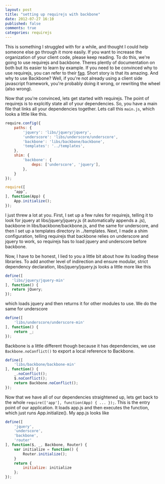 ```yaml
---
layout: post
title: "setting up requirejs with backbone"
date: 2012-07-27 16:10
published: false
comments: true
categories: requirejs
---
```


This is something I struggled with for a while, and thought I could help someone else go through it more easily. If you want to increase the organization of your client code, please keep reading. To do this, we're going to use requirejs and backbone. Theres plently of documentation on both but its easier to learn by example. If you need to be convinced why to use requirejs, you can refer to their <a href='http://requirejs.org/docs/why.html#1'>faq</a>. Short story is that its amazing. And why to use Backbone? Well, if you're not already using a client side javascript framework, you're probably doing it wrong, or rewriting the wheel (also wrong).

Now that you're convinced, lets get started with requirejs. The point of requirejs is to explcitly state all of your dependencies. So, you have a main file that links all your dependencies together. Lets call this `main.js`, which looks a little like this.

``` javascript main.js
require.config({
    paths: {
        'jquery': 'libs/jquery/jquery',
        'underscore': 'libs/underscore/underscore',
        'backbone': 'libs/backbone/backbone',
        'templates': '../templates',
    },
    shim: {
        'backbone': {
            deps: ['underscore', 'jquery'],
        },
    }
});

require([
    ‘app’,
], function(App) {
    App.initialize();
});
```

I just threw a lot at you. First, I set up a few rules for requirejs, telling it to look for jquery at libs/jquery/jquery.js (it automatically appends a .js), backbone in libs/backbone/backbone.js, and the same for underscore, and then I set up a templates directory in ../templates. Next, I made a shim configuration, telling requirejs that backbone relies on underscore and jquery to work, so requirejs has to load jquery and underscore before backbone.

Now, I have to be honest, I lied to you a little bit about how its loading these libraries. To add another level of indirection and ensure modular, strict dependency declaration, libs/jquery/jquery.js looks a little more like this

``` javascript libs/jquery/jquery.js
define([
   'libs/jquery/jquery-min'
], function() {
   return jQuery;
});

```
which loads jquery and then returns it for other modules to use. We do the same for underscore

``` javascript libs/underscore/underscore.js
define([
    'libs/underscore/underscore-min'
], function() {
    return _;
});
```

Backbone is a little different though because it has dependencies, we use `Backbone.noConflict()` to export a local reference to Backbone.

``` javascript lib/backbone/backbone.js
define([
    'libs/backbone/backbone-min'
], function() {
    _.noConflict();
    $.noConflict();
    return Backbone.noConflict();
});
```

Now that we have all of our dependencies straightened up, lets get back to the whole `require(['app'], function(App) { ... });`. This is the entry point of our application. It loads app.js and then executes the function, which just runs App.initialize(). My app.js looks like

``` javascript app.js
define([
    'jquery',
    'underscore',
    'backbone',
    'router'
], function($, _, Backbone, Router) {
    var initialize = function() {
        Router.initialize();
    }
    return {
        initialize: initialize
    };
});
```